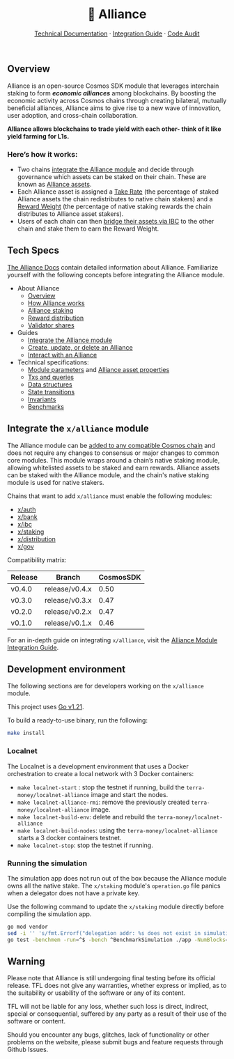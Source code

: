<p align="center">
<h1 align="center"> 🤝 Alliance</h1>

<p align="center">
  <a href="https://docs.alliance.terra.money/">Technical Documentation</a>
  ·
  <a href="https://docs.alliance.terra.money/guides/get-started">Integration Guide</a>
  ·
  <a href="https://github.com/terra-money/alliance/blob/main/audit/alliance-audit-v1.0.pdf">Code Audit</a>
</p>

<br/>

## Overview

Alliance is an open-source Cosmos SDK module that leverages interchain staking to form ***economic alliances*** among blockchains. By boosting the economic activity across Cosmos chains through creating bilateral, mutually beneficial alliances, Alliance aims to give rise to a new wave of innovation, user adoption, and cross-chain collaboration.

**Alliance allows blockchains to trade yield with each other- think of it like yield farming for L1s.**

### Here’s how it works:

- Two chains [integrate the Alliance module](https://docs.alliance.terra.money/guides/get-started) and decide through governance which assets can be staked on their chain. These are known as [Alliance assets](https://docs.alliance.terra.money/alliance#what-are-alliance-assets). 
- Each Alliance asset is assigned a [Take Rate](https://docs.alliance.terra.money/alliance#the-take-rate) (the percentage of staked Alliance assets the chain redistributes to native chain stakers) and a [Reward Weight](https://docs.alliance.terra.money/alliance#rewards) (the percentage of native staking rewards the chain distributes to Alliance asset stakers).
- Users of each chain can then [bridge their assets via IBC](https://docs.alliance.terra.money/alliance#what-are-alliance-assets) to the other chain and stake them to earn the Reward Weight. 

## Tech Specs

[The Alliance Docs](https://docs.alliance.terra.money/) contain detailed information about Alliance. Familiarize yourself with the following concepts before integrating the Alliance module. 

- About Alliance
    - [Overview](https://docs.alliance.terra.money/overview)
    - [How Alliance works](https://docs.alliance.terra.money/alliance)
    - [Alliance staking](https://docs.alliance.terra.money/concepts/staking)
    - [Reward distribution](https://docs.alliance.terra.money/concepts/rewards)
    - [Validator shares](https://docs.alliance.terra.money/concepts/delegation)
- Guides
    - [Integrate the Alliance module](https://docs.alliance.terra.money/guides/get-started)
    - [Create, update, or delete an Alliance](https://docs.alliance.terra.money/guides/create)
    - [Interact with an Alliance](https://docs.alliance.terra.money/guides/how-to)
- Technical specifications:
    - [Module parameters](https://docs.alliance.terra.money/tech/parameters) and [Alliance asset properties](https://alliance.terra.money/tech/asset)
    - [Txs and queries](https://docs.alliance.terra.money/tech/tx-queries)
    - [Data structures](https://docs.alliance.terra.money/tech/data)
    - [State transitions](https://docs.alliance.terra.money/tech/transitions)
    - [Invariants](https://docs.alliance.terra.money/tech/invariants)
    - [Benchmarks](https://docs.alliance.terra.money/tech/benchmarks)

## Integrate the `x/alliance` module

The Alliance module can be [added to any compatible Cosmos chain](https://docs.alliance.terra.money/guides/get-started) and does not require any changes to consensus or major changes to common core modules. This module wraps around a chain’s native staking module, allowing whitelisted assets to be staked and earn rewards. Alliance assets can be staked with the Alliance module, and the chain's native staking module is used for native stakers. 

Chains that want to add `x/alliance` must enable the following modules:

- [x/auth](https://github.com/cosmos/cosmos-sdk/blob/main/x/auth/README.md)
- [x/bank](https://github.com/cosmos/cosmos-sdk/blob/main/x/bank/README.md)
- [x/ibc](https://github.com/cosmos/ibc-go#ibc-go)
- [x/staking](https://github.com/cosmos/cosmos-sdk/blob/main/x/staking/README.md)
- [x/distribution](https://github.com/cosmos/cosmos-sdk/blob/main/x/distribution/README.md)
- [x/gov](https://github.com/cosmos/cosmos-sdk/blob/main/x/gov/README.md)

Compatibility matrix:

| Release | Branch         | CosmosSDK |
|---------|----------------|-----------|
| v0.4.0  | release/v0.4.x | 0.50      |
| v0.3.0  | release/v0.3.x | 0.47      |
| v0.2.0  | release/v0.2.x | 0.47      |
| v0.1.0  | release/v0.1.x | 0.46      |

For an in-depth guide on integrating `x/alliance`, visit the [Alliance Module Integration Guide](https://docs.alliance.terra.money/guides/get-started). 

## Development environment

The following sections are for developers working on the  `x/alliance` module. 

This project uses [Go v1.21](https://go.dev/dl/).

To build a ready-to-use binary, run the following:

```sh
make install
```

### Localnet

The Localnet is a development environment that uses a Docker orchestration to create a local network with 3 Docker containers:

- `make localnet-start` : stop the testnet if running, build the `terra-money/localnet-alliance` image and start the nodes.
- `make localnet-alliance-rmi`: remove the previously created `terra-money/localnet-alliance` image.
- `make localnet-build-env`: delete and rebuild the `terra-money/localnet-alliance`
- `make localnet-build-nodes`: using the `terra-money/localnet-alliance` starts a 3 docker containers testnet.
- `make localnet-stop`: stop the testnet if running.

### Running the simulation

The simulation app does not run out of the box because the Alliance module owns all the native stake. The `x/staking` module's `operation.go` file panics when a delegator does not have a private key.

Use the following command to update the `x/staking` module directly before compiling the simulation app.

```sh
go mod vendor
sed -i '' 's/fmt.Errorf("delegation addr: %s does not exist in simulation accounts", delAddr)/nil/g' vendor/github.com/cosmos/cosmos-sdk/x/staking/simulation/operations.go
go test -benchmem -run=^$ -bench ^BenchmarkSimulation ./app -NumBlocks=200 -BlockSize 50 -Commit=true -Verbose=true -Enabled=true
```

## Warning

Please note that Alliance is still undergoing final testing before its official release. TFL does not give any warranties, whether express or implied, as to the suitability or usability of the software or any of its content.

TFL will not be liable for any loss, whether such loss is direct, indirect, special or consequential, suffered by any party as a result of their use of the software or content.

Should you encounter any bugs, glitches, lack of functionality or other problems on the website, please submit bugs and feature requests through Github Issues.
